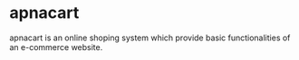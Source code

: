 # apnacart
apnacart is an online shoping system  which provide basic functionalities of an e-commerce website.
